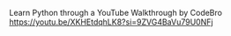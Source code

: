 Learn Python through a YouTube Walkthrough by CodeBro
https://youtu.be/XKHEtdqhLK8?si=9ZVG4BaVu79U0NFj
